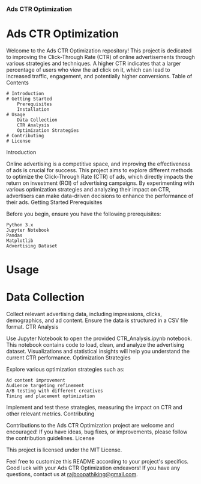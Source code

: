 ### Ads CTR Optimization

# Ads CTR Optimization

Welcome to the Ads CTR Optimization repository! This project is dedicated to improving the Click-Through Rate (CTR) of online advertisements through various strategies and techniques. A higher CTR indicates that a larger percentage of users who view the ad click on it, which can lead to increased traffic, engagement, and potentially higher conversions.
Table of Contents

    # Introduction
    # Getting Started
        Prerequisites
        Installation
    # Usage
        Data Collection
        CTR Analysis
        Optimization Strategies
    # Contributing
    # License

Introduction

Online advertising is a competitive space, and improving the effectiveness of ads is crucial for success. This project aims to explore different methods to optimize the Click-Through Rate (CTR) of ads, which directly impacts the return on investment (ROI) of advertising campaigns. By experimenting with various optimization strategies and analyzing their impact on CTR, advertisers can make data-driven decisions to enhance the performance of their ads.
Getting Started
Prerequisites

Before you begin, ensure you have the following prerequisites:

    Python 3.x
    Jupyter Notebook
    Pandas
    Matplotlib
    Advertising Dataset

# Usage
# Data Collection

Collect relevant advertising data, including impressions, clicks, demographics, and ad content. Ensure the data is structured in a CSV file format.
CTR Analysis

Use Jupyter Notebook to open the provided CTR_Analysis.ipynb notebook. This notebook contains code to load, clean, and analyze the advertising dataset. Visualizations and statistical insights will help you understand the current CTR performance.
Optimization Strategies

Explore various optimization strategies such as:

    Ad content improvement
    Audience targeting refinement
    A/B testing with different creatives
    Timing and placement optimization

Implement and test these strategies, measuring the impact on CTR and other relevant metrics.
Contributing

Contributions to the Ads CTR Optimization project are welcome and encouraged! If you have ideas, bug fixes, or improvements, please follow the contribution guidelines.
License

This project is licensed under the MIT License.

Feel free to customize this README according to your project's specifics. Good luck with your Ads CTR Optimization endeavors! If you have any questions, contact us at rajboopathiking@gmail.com.
